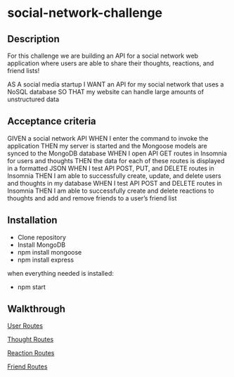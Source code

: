# social-network-challenge

## Description

For this challenge we are building an API for a social network web application where users are able to share their thoughts, reactions, and friend lists!

AS A social media startup
I WANT an API for my social network that uses a NoSQL database
SO THAT my website can handle large amounts of unstructured data

## Acceptance criteria

GIVEN a social network API
WHEN I enter the command to invoke the application
THEN my server is started and the Mongoose models are synced to the MongoDB database
WHEN I open API GET routes in Insomnia for users and thoughts
THEN the data for each of these routes is displayed in a formatted JSON
WHEN I test API POST, PUT, and DELETE routes in Insomnia
THEN I am able to successfully create, update, and delete users and thoughts in my database
WHEN I test API POST and DELETE routes in Insomnia
THEN I am able to successfully create and delete reactions to thoughts and add and remove friends to a user’s friend list

## Installation
- Clone repository
- Install MongoDB
- npm install mongoose
- npm install express

when everything needed is installed:
- npm start

## Walkthrough

[User Routes](https://drive.google.com/file/d/1dA_Zz2-3Vyvt7T1sZSwBX0gcwj9AZ1x0/view)

[Thought Routes](https://drive.google.com/file/d/1UmxkfJvIIgIJLsdMcCn635FwzDo1-05q/view)

[Reaction Routes](https://drive.google.com/file/d/12weDQP-lYtfuB_JBTFanARVzmZOEc4yx/view)

[Friend Routes](https://drive.google.com/file/d/1NiWDVfkcehxgsQ21X0yuf-uyxfpmXyYa/view)